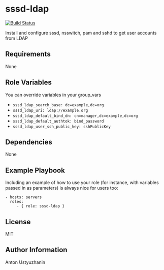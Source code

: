 sssd-ldap
=========

[![Build Status](https://travis-ci.org/hellofresh/ansible-sssd-ldap.svg?branch=master)](https://travis-ci.org/hellofresh/ansible-sssd-ldap)

Install and configure sssd, nsswitch, pam and sshd to get user accounts from LDAP

Requirements
------------

None

Role Variables
--------------

You can override variables in your group_vars

- `sssd_ldap_search_base: dc=example,dc=org`
- `sssd_ldap_uri: ldap://example.org`
- `sssd_ldap_default_bind_dn: cn=manager,dc=example,dc=org`
- `sssd_ldap_default_authtok: bind_password`
- `sssd_ldap_user_ssh_public_key: sshPublicKey`


Dependencies
------------

None

Example Playbook
----------------

Including an example of how to use your role (for instance, with variables passed in as parameters) is always nice for users too:

    - hosts: servers
      roles:
         - { role: sssd-ldap }

License
-------

MIT

Author Information
------------------

Anton Ustyuzhanin

